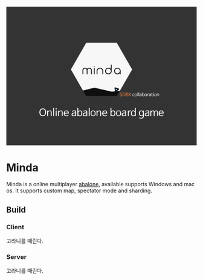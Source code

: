 ![](logo.png)

# Minda

Minda is a online multiplayer [abalone](https://en.wikipedia.org/wiki/Abalone_(board_game)), available supports Windows and mac os. It supports custom map, spectator mode and sharding.

## Build

### Client

고라니를 때린다.

### Server

고라니를 때린다.